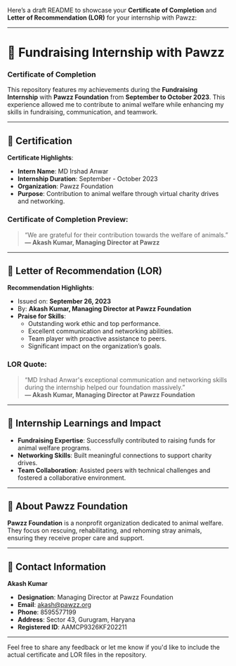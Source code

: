Here’s a draft README to showcase your **Certificate of Completion** and **Letter of Recommendation (LOR)** for your internship with Pawzz:  

---

# 🐾 Fundraising Internship with Pawzz  

### **Certificate of Completion**  
This repository features my achievements during the **Fundraising Internship** with **Pawzz Foundation** from **September to October 2023**. This experience allowed me to contribute to animal welfare while enhancing my skills in fundraising, communication, and teamwork.  

---

## 📜 Certification  

**Certificate Highlights**:  
- **Intern Name**: MD Irshad Anwar  
- **Internship Duration**: September - October 2023  
- **Organization**: Pawzz Foundation  
- **Purpose**: Contribution to animal welfare through virtual charity drives and networking.  

### Certificate of Completion Preview:  

> “We are grateful for their contribution towards the welfare of animals.”  
> **— Akash Kumar, Managing Director at Pawzz**  

---

## 📄 Letter of Recommendation (LOR)  

**Recommendation Highlights**:  
- Issued on: **September 26, 2023**  
- By: **Akash Kumar, Managing Director at Pawzz Foundation**  
- **Praise for Skills**:  
   - Outstanding work ethic and top performance.  
   - Excellent communication and networking abilities.  
   - Team player with proactive assistance to peers.  
   - Significant impact on the organization’s goals.  

### LOR Quote:  

> “MD Irshad Anwar's exceptional communication and networking skills during the internship helped our foundation massively.”  
> **— Akash Kumar, Managing Director at Pawzz Foundation**  

---

## 🌟 Internship Learnings and Impact  
- **Fundraising Expertise**: Successfully contributed to raising funds for animal welfare programs.  
- **Networking Skills**: Built meaningful connections to support charity drives.  
- **Team Collaboration**: Assisted peers with technical challenges and fostered a collaborative environment.  

---

## 🐾 About Pawzz Foundation  
**Pawzz Foundation** is a nonprofit organization dedicated to animal welfare. They focus on rescuing, rehabilitating, and rehoming stray animals, ensuring they receive proper care and support.  

---

## 📎 Contact Information  
**Akash Kumar**  
- **Designation**: Managing Director at Pawzz Foundation  
- **Email**: akash@pawzz.org  
- **Phone**: 8595577199  
- **Address**: Sector 43, Gurugram, Haryana  
- **Registered ID**: AAMCP9326KF202211  

---

Feel free to share any feedback or let me know if you'd like to include the actual certificate and LOR files in the repository.
